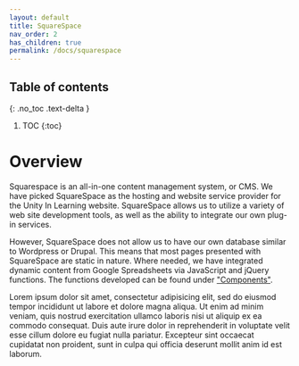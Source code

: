 ```yaml
---
layout: default
title: SquareSpace
nav_order: 2
has_children: true
permalink: /docs/squarespace
---
```


## Table of contents
{: .no_toc .text-delta }

1. TOC
{:toc}

# Overview

Squarespace is an all-in-one content management system, or CMS.  We have 
picked SquareSpace as the hosting and website service provider for the Unity 
In Learning website.   SquareSpace allows us to utilize a variety of web site 
development tools, as well as the ability to integrate our own plug-in 
services.  

However, SquareSpace does not allow us to have our own database similar to 
Wordpress or Drupal.  This means that most pages presented with SquareSpace 
are static in nature.  Where needed, we have integrated dynamic content 
from Google Spreadsheets via JavaScript and jQuery functions.  The functions 
developed can be found under ["Components"](/Docs/components).

Lorem ipsum dolor sit amet, consectetur adipisicing elit, sed do eiusmod
tempor incididunt ut labore et dolore magna aliqua. Ut enim ad minim veniam,
quis nostrud exercitation ullamco laboris nisi ut aliquip ex ea commodo
consequat. Duis aute irure dolor in reprehenderit in voluptate velit esse
cillum dolore eu fugiat nulla pariatur. Excepteur sint occaecat cupidatat non
proident, sunt in culpa qui officia deserunt mollit anim id est laborum.